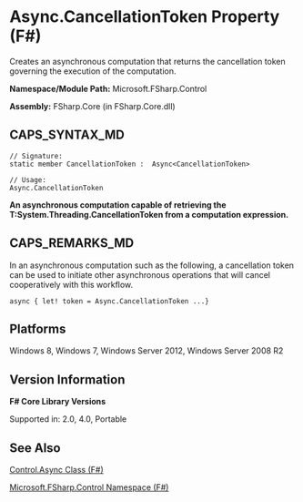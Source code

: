 # Async.CancellationToken Property (F#)

Creates an asynchronous computation that returns the cancellation token governing the execution of the computation.

**Namespace/Module Path:** Microsoft.FSharp.Control

**Assembly:** FSharp.Core (in FSharp.Core.dll)


## CAPS_SYNTAX_MD

```
// Signature:
static member CancellationToken :  Async<CancellationToken>

// Usage:
Async.CancellationToken
```
**An asynchronous computation capable of retrieving the T:System.Threading.CancellationToken from a computation expression.**
## CAPS_REMARKS_MD
In an asynchronous computation such as the following, a cancellation token can be used to initiate other asynchronous operations that will cancel cooperatively with this workflow.


```f#
async { let! token = Async.CancellationToken ...}
```

## Platforms
Windows 8, Windows 7, Windows Server 2012, Windows Server 2008 R2


## Version Information
**F# Core Library Versions**

Supported in: 2.0, 4.0, Portable




## See Also
[Control.Async Class &#40;F&#35;&#41;](Control.Async+Class+%28F%23%29.md)

[Microsoft.FSharp.Control Namespace &#40;F&#35;&#41;](Microsoft.FSharp.Control+Namespace+%28F%23%29.md)

